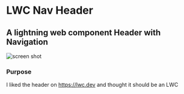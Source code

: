 # LWC Nav Header

## A lightning web component Header with Navigation

![screen shot](https://i.imgur.com/StMqFiz.png)

### Purpose

I liked the header on https://lwc.dev and thought it should be an LWC